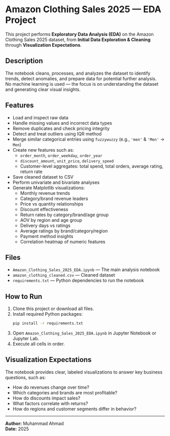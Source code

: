 # Amazon Clothing Sales 2025 — EDA Project

This project performs **Exploratory Data Analysis (EDA)** on the Amazon Clothing Sales 2025 dataset, from **Initial Data Exploration & Cleaning** through **Visualization Expectations**.

## Description
The notebook cleans, processes, and analyzes the dataset to identify trends, detect anomalies, and prepare data for potential further analysis.  
No machine learning is used — the focus is on understanding the dataset and generating clear visual insights.

## Features
- Load and inspect raw data
- Handle missing values and incorrect data types
- Remove duplicates and check pricing integrity
- Detect and treat outliers using IQR method
- Merge similar categorical entries using `fuzzywuzzy` (e.g., `'men'` & `'Men'` → `Men`)
- Create new features such as:
  - `order_month`, `order_weekday`, `order_year`
  - `discount_amount`, `unit_price`, `delivery_speed`
  - Customer-level aggregates: total spend, total orders, average rating, return rate
- Save cleaned dataset to CSV
- Perform univariate and bivariate analyses
- Generate Matplotlib visualizations:
  - Monthly revenue trends
  - Category/brand revenue leaders
  - Price vs quantity relationships
  - Discount effectiveness
  - Return rates by category/brand/age group
  - AOV by region and age group
  - Delivery days vs ratings
  - Average ratings by brand/category/region
  - Payment method insights
  - Correlation heatmap of numeric features

## Files
- `Amazon_Clothing_Sales_2025_EDA.ipynb` — The main analysis notebook
- `amazon_clothing_cleaned.csv` — Cleaned dataset
- `requirements.txt` — Python dependencies to run the notebook

## How to Run
1. Clone this project or download all files.
2. Install required Python packages:
   ```bash
   pip install -r requirements.txt
   ```
3. Open `Amazon_Clothing_Sales_2025_EDA.ipynb` in Jupyter Notebook or Jupyter Lab.
4. Execute all cells in order.

## Visualization Expectations
The notebook provides clear, labeled visualizations to answer key business questions, such as:
- How do revenues change over time?
- Which categories and brands are most profitable?
- How do discounts impact sales?
- What factors correlate with returns?
- How do regions and customer segments differ in behavior?

---
**Author:** Muhammad Ahmad  
**Date:** 2025
